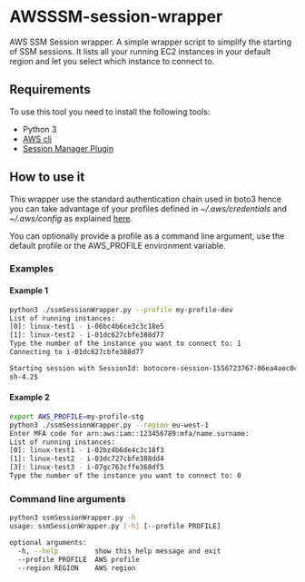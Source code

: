 # AWSSSM-session-wrapper
AWS SSM Session wrapper. A simple wrapper script to simplify the starting of SSM sessions.
It lists all your running EC2 instances in your default region and let you select which instance to connect to.

## Requirements

To use this tool you need to install the following tools:

* Python 3
* [AWS cli](https://docs.aws.amazon.com/cli/latest/userguide/cli-chap-install.html)
* [Session Manager Plugin](https://docs.aws.amazon.com/systems-manager/latest/userguide/session-manager-working-with-install-plugin.html)

## How to use it

This wrapper use the standard authentication chain used in boto3 hence you can take advantage of your profiles defined in *~/.aws/credentials* and 
*~/.aws/config* as explained [here](https://docs.aws.amazon.com/cli/latest/userguide/cli-chap-configure.html).

You can optionally provide a profile as a command line argument, use the default profile or the AWS_PROFILE environment variable.

### Examples

#### Example 1

```bash
python3 ./ssmSessionWrapper.py --profile my-profile-dev
List of running instances:
[0]: linux-test1 - i-06bc4b6ce3c3c18e5
[1]: linux-test2 - i-01dc627cbfe388d77
Type the number of the instance you want to connect to: 1
Connecting to i-01dc627cbfe388d77

Starting session with SessionId: botocore-session-1556723767-06ea4aec0cb66907e
sh-4.2$
```

#### Example 2

```bash
export AWS_PROFILE=my-profile-stg
python3 ./ssmSessionWrapper.py --region eu-west-1
Enter MFA code for arn:aws:iam::123456789:mfa/name.surname:
List of running instances:
[0]: linux-test1 - i-02bz4b6de4c3c18f3
[1]: linux-test2 - i-03dc727cbfe388dd4
[3]: linux-test3 - i-07gc763cffe368df5
Type the number of the instance you want to connect to: 0
```

### Command line arguments

```bash
python3 ssmSessionWrapper.py -h
usage: ssmSessionWrapper.py [-h] [--profile PROFILE]

optional arguments:
  -h, --help         show this help message and exit
  --profile PROFILE  AWS profile
  --region REGION    AWS region
```


